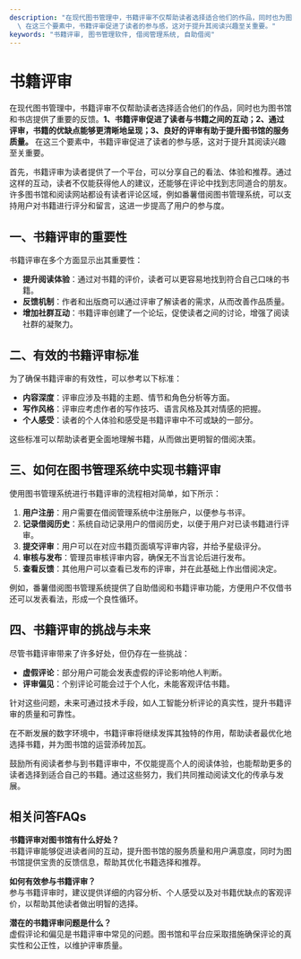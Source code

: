 ```yaml
---
description: "在现代图书管理中，书籍评审不仅帮助读者选择适合他们的作品，同时也为图书馆和书店提供了重要的反馈。**1、书籍评审促进了读者与书籍之间的互动；2、通过评审，书籍的优缺点能够更清晰地呈现；3、良好的评审有助于提升图书馆的服务质量。**\
  \ 在这三个要素中，书籍评审促进了读者的参与感，这对于提升其阅读兴趣至关重要。"
keywords: "书籍评审, 图书管理软件, 借阅管理系统, 自助借阅"
---
```

# 书籍评审

在现代图书管理中，书籍评审不仅帮助读者选择适合他们的作品，同时也为图书馆和书店提供了重要的反馈。**1、书籍评审促进了读者与书籍之间的互动；2、通过评审，书籍的优缺点能够更清晰地呈现；3、良好的评审有助于提升图书馆的服务质量。** 在这三个要素中，书籍评审促进了读者的参与感，这对于提升其阅读兴趣至关重要。

首先，书籍评审为读者提供了一个平台，可以分享自己的看法、体验和推荐。通过这样的互动，读者不仅能获得他人的建议，还能够在评论中找到志同道合的朋友。许多图书馆和阅读网站都设有读者评论区域，例如番薯借阅图书管理系统，可以支持用户对书籍进行评分和留言，这进一步提高了用户的参与度。

## **一、书籍评审的重要性**

书籍评审在多个方面显示出其重要性：

- **提升阅读体验**：通过对书籍的评价，读者可以更容易地找到符合自己口味的书籍。
- **反馈机制**：作者和出版商可以通过评审了解读者的需求，从而改善作品质量。
- **增加社群互动**：书籍评审创建了一个论坛，促使读者之间的讨论，增强了阅读社群的凝聚力。

## **二、有效的书籍评审标准**

为了确保书籍评审的有效性，可以参考以下标准：

- **内容深度**：评审应涉及书籍的主题、情节和角色分析等方面。
- **写作风格**：评审应考虑作者的写作技巧、语言风格及其对情感的把握。
- **个人感受**：读者的个人体验和感受是书籍评审中不可或缺的一部分。

这些标准可以帮助读者更全面地理解书籍，从而做出更明智的借阅决策。

## **三、如何在图书管理系统中实现书籍评审**

使用图书管理系统进行书籍评审的流程相对简单，如下所示：

1. **用户注册**：用户需要在借阅管理系统中注册账户，以便参与书评。
2. **记录借阅历史**：系统自动记录用户的借阅历史，以便于用户对已读书籍进行评审。
3. **提交评审**：用户可以在对应书籍页面填写评审内容，并给予星级评分。
4. **审核与发布**：管理员审核评审内容，确保无不当言论后进行发布。
5. **查看反馈**：其他用户可以查看已发布的评审，并在此基础上作出借阅决定。

例如，番薯借阅图书管理系统提供了自助借阅和书籍评审功能，方便用户不仅借书还可以发表看法，形成一个良性循环。

## **四、书籍评审的挑战与未来**

尽管书籍评审带来了许多好处，但仍存在一些挑战：

- **虚假评论**：部分用户可能会发表虚假的评论影响他人判断。
- **评审偏见**：个别评论可能会过于个人化，未能客观评估书籍。

针对这些问题，未来可通过技术手段，如人工智能分析评论的真实性，提升书籍评审的质量和可靠性。

在不断发展的数字环境中，书籍评审将继续发挥其独特的作用，帮助读者最优化地选择书籍，并为图书馆的运营添砖加瓦。

鼓励所有阅读者参与到书籍评审中，不仅能提高个人的阅读体验，也能帮助更多的读者选择到适合自己的书籍。通过这些努力，我们共同推动阅读文化的传承与发展。

## 相关问答FAQs

**书籍评审对图书馆有什么好处？**  
书籍评审能够促进读者间的互动，提升图书馆的服务质量和用户满意度，同时为图书馆提供宝贵的反馈信息，帮助其优化书籍选择和推荐。

**如何有效参与书籍评审？**  
参与书籍评审时，建议提供详细的内容分析、个人感受以及对书籍优缺点的客观评价，以帮助其他读者做出明智的选择。

**潜在的书籍评审问题是什么？**  
虚假评论和偏见是书籍评审中常见的问题。图书馆和平台应采取措施确保评论的真实性和公正性，以维护评审质量。
